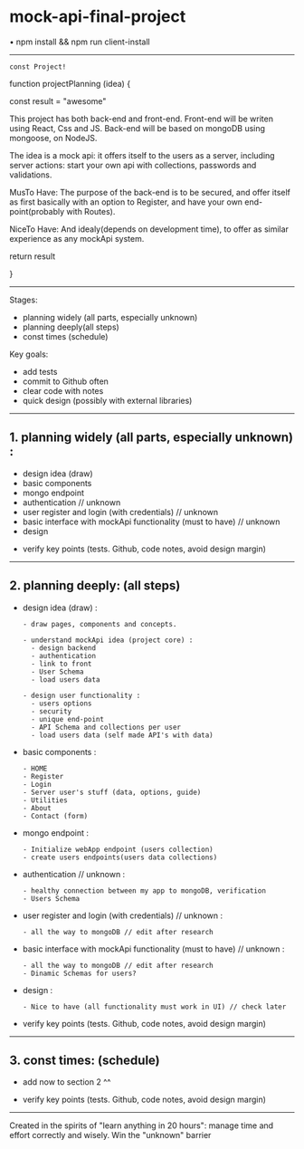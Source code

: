 # mock-api-final-project

• npm install  &&  npm run client-install


------------------------------------




    const Project!


function projectPlanning (idea) {
  
  const result = "awesome"


This project has both back-end and front-end. 
Front-end will be writen using React, Css and JS.
Back-end will be based on mongoDB using mongoose, on NodeJS.

The idea is a mock api: it offers itself to the users as a server, including server actions: 
start your own api with collections, passwords and validations.

MusTo Have:
The purpose of the back-end is to be secured, and offer itself as first basically with an option to Register, and have your own end-point(probably with Routes).

NiceTo Have:
And idealy(depends on development time), to offer as similar experience as any mockApi system.


  return result

}

------------------------------------


Stages:
- planning widely (all parts, especially unknown)
- planning deeply(all steps)
- const times (schedule)

Key goals:
- add tests
- commit to Github often
- clear code with notes
- quick design (possibly with external libraries)

------------------------------------

## 1. planning widely (all parts, especially unknown) :

- design idea (draw)
- basic components
- mongo endpoint
- authentication // unknown
- user register and login (with credentials) // unknown
- basic interface with mockApi functionality (must to have) // unknown
- design

* verify key points (tests. Github, code notes, avoid design margin)

------------------------------------

## 2. planning deeply: (all steps)

- design idea (draw) :

      - draw pages, components and concepts.

      - understand mockApi idea (project core) :
        - design backend
        - authentication
        - link to front
        - User Schema
        - load users data

      - design user functionality :
        - users options
        - security
        - unique end-point
        - API Schema and collections per user
        - load users data (self made API's with data)

- basic components :

      - HOME
      - Register
      - Login
      - Server user's stuff (data, options, guide)
      - Utilities
      - About
      - Contact (form)

- mongo endpoint :

      - Initialize webApp endpoint (users collection)
      - create users endpoints(users data collections)

- authentication // unknown :

      - healthy connection between my app to mongoDB, verification 
      - Users Schema

- user register and login (with credentials) // unknown :

      - all the way to mongoDB // edit after research

- basic interface with mockApi functionality (must to have) // unknown :

      - all the way to mongoDB // edit after research
      - Dinamic Schemas for users?

- design :

      - Nice to have (all functionality must work in UI) // check later

* verify key points (tests. Github, code notes, avoid design margin)

------------------------------------

## 3. const times: (schedule)

  - add now to section 2 ^^

* verify key points (tests. Github, code notes, avoid design margin)

------------------------------------

Created in the spirits of "learn anything in 20 hours": manage time and effort correctly and wisely. Win the "unknown" barrier